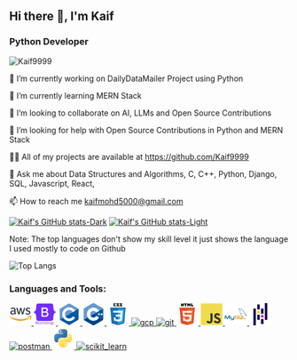 ## Hi there 👋, I'm Kaif
### Python Developer

<p align="left"> <img src="https://komarev.com/ghpvc/?username=Kaif9999&label=Profile%20views&color=0e75b6&style=flat" alt="Kaif9999" /> </p>

🔭 I’m currently working on DailyDataMailer Project using Python

🌱 I’m currently learning MERN Stack 

👯 I’m looking to collaborate on AI, LLMs and Open Source Contributions

🤝 I’m looking for help with Open Source Contributions in Python and MERN Stack

👨‍💻 All of my projects are available at https://github.com/Kaif9999

💬 Ask me about Data Structures and Algorithms, C, C++, Python, Django, SQL, Javascript, React, 

📫 How to reach me kaifmohd5000@gmail.com

[![Kaif's GitHub stats-Dark](https://github-readme-stats.vercel.app/api?username=Kaif9999&show_icons=true&theme=dark#gh-dark-mode-only)](https://github.com/Kaif9999/github-readme-stats#gh-dark-mode-only)
[![Kaif's GitHub stats-Light](https://github-readme-stats.vercel.app/api?username=Kaif9999&show_icons=true&theme=default#gh-light-mode-only)](https://github.com/Kaif9999/github-readme-stats#gh-light-mode-only)

Note: The top languages don't show my skill level it just shows the language I used mostly to code on Github

![Top Langs](https://github-readme-stats.vercel.app/api/top-langs/?username=Kaif9999&layout=compact)

<h3 align="left">Languages and Tools:</h3>
<p align="left"> 
   <a href="https://aws.amazon.com" target="_blank" rel="noreferrer"> 
  <img src="https://raw.githubusercontent.com/devicons/devicon/master/icons/amazonwebservices/amazonwebservices-original-wordmark.svg" alt="aws" width="40" height="40"/> </a>  <a href="https://getbootstrap.com" target="_blank" rel="noreferrer"> 
  <img src="https://raw.githubusercontent.com/devicons/devicon/master/icons/bootstrap/bootstrap-plain-wordmark.svg" alt="bootstrap" width="40" height="40"/> </a> <a href="https://www.cprogramming.com/" target="_blank" rel="noreferrer"> 
  <img src="https://raw.githubusercontent.com/devicons/devicon/master/icons/c/c-original.svg" alt="c" width="40" height="40"/> </a> <a href="https://www.w3schools.com/cpp/" target="_blank" rel="noreferrer"> 
  <img src="https://raw.githubusercontent.com/devicons/devicon/master/icons/cplusplus/cplusplus-original.svg" alt="cplusplus" width="40" height="40"/> </a> <a href="https://www.w3schools.com/css/" target="_blank" rel="noreferrer"> 
  <img src="https://raw.githubusercontent.com/devicons/devicon/master/icons/css3/css3-original-wordmark.svg" alt="css3" width="40" height="40"/> </a>  <a href="https://cloud.google.com" target="_blank" rel="noreferrer"> 
  <img src="https://www.vectorlogo.zone/logos/google_cloud/google_cloud-icon.svg" alt="gcp" width="40" height="40"/> </a> <a href="https://git-scm.com/" target="_blank" rel="noreferrer"> 
  <img src="https://www.vectorlogo.zone/logos/git-scm/git-scm-icon.svg" alt="git" width="40" height="40"/> </a> <a href="https://www.w3.org/html/" target="_blank" rel="noreferrer"> 
  <img src="https://raw.githubusercontent.com/devicons/devicon/master/icons/html5/html5-original-wordmark.svg" alt="html5" width="40" height="40"/> </a>  <a href="https://developer.mozilla.org/en-US/docs/Web/JavaScript" target="_blank" rel="noreferrer"> 
  <img src="https://raw.githubusercontent.com/devicons/devicon/master/icons/javascript/javascript-original.svg" alt="javascript" width="40" height="40"/> </a> <a href="https://www.mysql.com/" target="_blank" rel="noreferrer"> 
  <img src="https://raw.githubusercontent.com/devicons/devicon/master/icons/mysql/mysql-original-wordmark.svg" alt="mysql" width="40" height="40"/> </a> <a href="https://pandas.pydata.org/" target="_blank" rel="noreferrer"> 
  <img src="https://raw.githubusercontent.com/devicons/devicon/2ae2a900d2f041da66e950e4d48052658d850630/icons/pandas/pandas-original.svg" alt="pandas" width="40" height="40"/> </a> <a href="https://postman.com" target="_blank" rel="noreferrer"> 
  <img src="https://www.vectorlogo.zone/logos/getpostman/getpostman-icon.svg" alt="postman" width="40" height="40"/> </a> <a href="https://www.python.org" target="_blank" rel="noreferrer"> 
  <img src="https://raw.githubusercontent.com/devicons/devicon/master/icons/python/python-original.svg" alt="python" width="40" height="40"/> </a> 
  <a href="https://scikit-learn.org/" target="_blank" rel="noreferrer"> 
  <img src="https://upload.wikimedia.org/wikipedia/commons/0/05/Scikit_learn_logo_small.svg" alt="scikit_learn" width="40" height="40"/> </a>  
</p>
